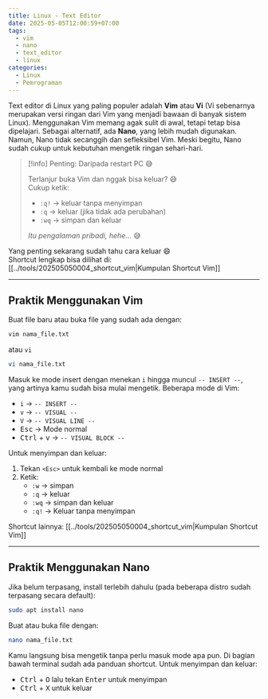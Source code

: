 ```yaml
---
title: Linux - Text Editor
date: 2025-05-05T12:00:59+07:00
tags:
  - vim
  - nano
  - text_editor
  - linux
categories:
  - Linux
  - Pemrograman
---
```


Text editor di Linux yang paling populer adalah **Vim** atau **Vi** (Vi sebenarnya merupakan versi ringan dari Vim yang menjadi bawaan di banyak sistem Linux). Menggunakan Vim memang agak sulit di awal, tetapi tetap bisa dipelajari. Sebagai alternatif, ada **Nano**, yang lebih mudah digunakan. Namun, Nano tidak secanggih dan sefleksibel Vim. Meski begitu, Nano sudah cukup untuk kebutuhan mengetik ringan sehari-hari.

> [!info] Penting: Daripada restart PC 😅  
>  
> Terlanjur buka Vim dan nggak bisa keluar? 😅  
> Cukup ketik:  
> 
> - `:q!` → keluar tanpa menyimpan  
> - `:q` → keluar (jika tidak ada perubahan)  
> - `:wq` → simpan dan keluar  
>  
> *Itu pengalaman pribadi, hehe...* 😅

Yang penting sekarang sudah tahu cara keluar 😄  
Shortcut lengkap bisa dilihat di: [[../tools/202505050004_shortcut_vim|Kumpulan Shortcut Vim]]

---

## Praktik Menggunakan Vim

Buat file baru atau buka file yang sudah ada dengan:

```bash
vim nama_file.txt
```

atau `vi`

```bash
vi nama_file.txt
```

Masuk ke mode insert dengan menekan `i` hingga muncul `-- INSERT --`, yang artinya kamu sudah bisa mulai mengetik. Beberapa mode di Vim:

- `i` → `-- INSERT --`
- `v` → `-- VISUAL --`
- `V` → `-- VISUAL LINE --`
- <kbd>Esc</kbd> → Mode normal
- <kbd>Ctrl</kbd> + <kbd>v</kbd> → `-- VISUAL BLOCK --`
    
Untuk menyimpan dan keluar:

1. Tekan `<Esc>` untuk kembali ke mode normal
2. Ketik:
    - `:w` → simpan
    - `:q` → keluar
    - `:wq` → simpan dan keluar
    - `:q!` → Keluar tanpa menyimpan
        

Shortcut lainnya: [[../tools/202505050004_shortcut_vim|Kumpulan Shortcut Vim]]

---

## Praktik Menggunakan Nano

Jika belum terpasang, install terlebih dahulu (pada beberapa distro sudah terpasang secara default):

```bash
sudo apt install nano
```

Buat atau buka file dengan:

```bash
nano nama_file.txt
```

Kamu langsung bisa mengetik tanpa perlu masuk mode apa pun. Di bagian bawah terminal sudah ada panduan shortcut. Untuk menyimpan dan keluar:

-  <kbd>Ctrl</kbd> + <kbd>O</kbd> lalu tekan <kbd>Enter</kbd> untuk menyimpan
-  <kbd>Ctrl</kbd> + <kbd>X</kbd> untuk keluar